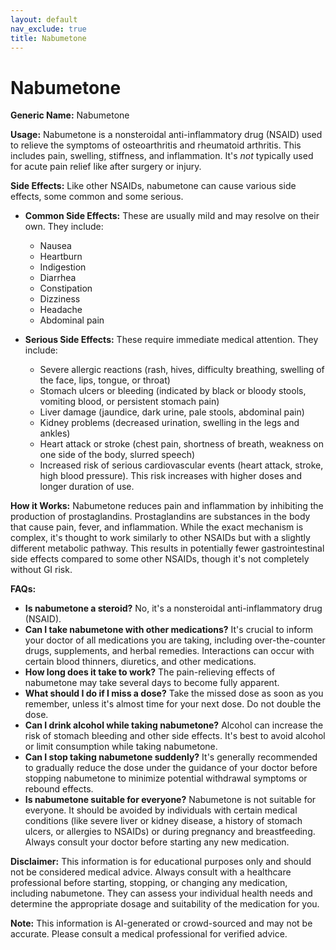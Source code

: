 ```yaml
---
layout: default
nav_exclude: true
title: Nabumetone
---
```


# Nabumetone

**Generic Name:** Nabumetone

**Usage:**  Nabumetone is a nonsteroidal anti-inflammatory drug (NSAID) used to relieve the symptoms of osteoarthritis and rheumatoid arthritis. This includes pain, swelling, stiffness, and inflammation.  It's *not* typically used for acute pain relief like after surgery or injury.

**Side Effects:** Like other NSAIDs, nabumetone can cause various side effects, some common and some serious.

* **Common Side Effects:** These are usually mild and may resolve on their own.  They include:
    * Nausea
    * Heartburn
    * Indigestion
    * Diarrhea
    * Constipation
    * Dizziness
    * Headache
    * Abdominal pain

* **Serious Side Effects:** These require immediate medical attention. They include:
    * Severe allergic reactions (rash, hives, difficulty breathing, swelling of the face, lips, tongue, or throat)
    * Stomach ulcers or bleeding (indicated by black or bloody stools, vomiting blood, or persistent stomach pain)
    * Liver damage (jaundice, dark urine, pale stools, abdominal pain)
    * Kidney problems (decreased urination, swelling in the legs and ankles)
    * Heart attack or stroke (chest pain, shortness of breath, weakness on one side of the body, slurred speech)
    * Increased risk of serious cardiovascular events (heart attack, stroke, high blood pressure). This risk increases with higher doses and longer duration of use.


**How it Works:** Nabumetone reduces pain and inflammation by inhibiting the production of prostaglandins. Prostaglandins are substances in the body that cause pain, fever, and inflammation.  While the exact mechanism is complex, it's thought to work similarly to other NSAIDs but with a slightly different metabolic pathway.  This results in potentially fewer gastrointestinal side effects compared to some other NSAIDs, though it's not completely without GI risk.

**FAQs:**

* **Is nabumetone a steroid?** No, it's a nonsteroidal anti-inflammatory drug (NSAID).
* **Can I take nabumetone with other medications?**  It's crucial to inform your doctor of all medications you are taking, including over-the-counter drugs, supplements, and herbal remedies.  Interactions can occur with certain blood thinners, diuretics, and other medications.
* **How long does it take to work?** The pain-relieving effects of nabumetone may take several days to become fully apparent.
* **What should I do if I miss a dose?** Take the missed dose as soon as you remember, unless it's almost time for your next dose.  Do not double the dose.
* **Can I drink alcohol while taking nabumetone?** Alcohol can increase the risk of stomach bleeding and other side effects. It's best to avoid alcohol or limit consumption while taking nabumetone.
* **Can I stop taking nabumetone suddenly?**  It's generally recommended to gradually reduce the dose under the guidance of your doctor before stopping nabumetone to minimize potential withdrawal symptoms or rebound effects.
* **Is nabumetone suitable for everyone?** Nabumetone is not suitable for everyone.  It should be avoided by individuals with certain medical conditions (like severe liver or kidney disease, a history of stomach ulcers, or allergies to NSAIDs) or during pregnancy and breastfeeding.  Always consult your doctor before starting any new medication.


**Disclaimer:** This information is for educational purposes only and should not be considered medical advice.  Always consult with a healthcare professional before starting, stopping, or changing any medication, including nabumetone. They can assess your individual health needs and determine the appropriate dosage and suitability of the medication for you.


**Note:** This information is AI-generated or crowd-sourced and may not be accurate. Please consult a medical professional for verified advice.
